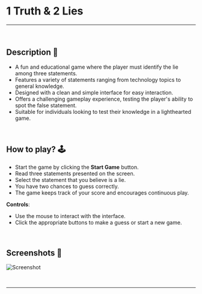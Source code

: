# **1 Truth & 2 Lies**

---

<br>

## **Description 📃**
- A fun and educational game where the player must identify the lie among three statements.
- Features a variety of statements ranging from technology topics to general knowledge.
- Designed with a clean and simple interface for easy interaction.
- Offers a challenging gameplay experience, testing the player's ability to spot the false statement.
- Suitable for individuals looking to test their knowledge in a lighthearted game.

<br>

## **How to play? 🕹️**
- Start the game by clicking the **Start Game** button.
- Read three statements presented on the screen.
- Select the statement that you believe is a lie.
- You have two chances to guess correctly.
- The game keeps track of your score and encourages continuous play.

**Controls**:
   - Use the mouse to interact with the interface.
   - Click the appropriate buttons to make a guess or start a new game.

<br>

## **Screenshots 📸**

![Screenshot](https://github.com/kunjgit/GameZone/blob/ac4ce207868a6dfef11073435234311d91dfac99/assets/images/1024_Moves.jpg)

<br>

---
